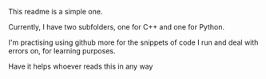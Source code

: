 This readme is a simple one.

Currently, I have two subfolders, one for C++ and one for Python.

I'm practising using github more for the snippets of code I run and deal with errors on, for learning purposes.

Have it helps whoever reads this in any way
